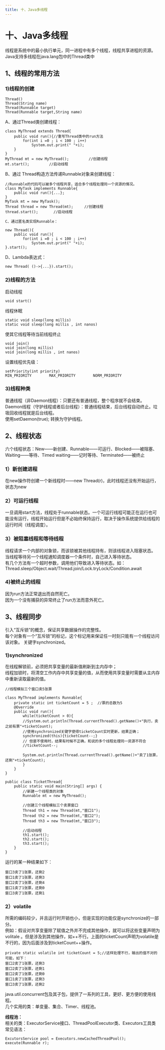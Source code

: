 ```yaml
---
title: 十、Java多线程
---
```

# 十、Java多线程
线程是系统中的最小执行单元，同一进程中有多个线程，线程共享进程的资源。    
Java支持多线程在java.lang包中的Thread类中
## 1、线程的常用方法
### 1)线程的创建  
  
	Thread() 
	Thread(String name)
	Thread(Runnable target)
	Thread(Runnable target,String name)  
A、通过Thread类创建线程：  
  
	class MyThread extends Thread{
		public void run(){//重写Thread类中的run方法
			for(int i =0 ; i < 100 ; i++)
				System.out.print(" "+i);
		}
	}
	MyThread mt = new MyThread();         //创建线程
	mt.start();         //启动线程
  
B、通过 Thread构造方法传递Runnable对象来创建线程：  
  
	//Runnable的代码可以被多个线程共享，适合多个线程处理同一个资源的情况。
	class MyTask implements Runnable{
		public void run(){...};
	} 
	MyTask mt = new MyTask();
	Thread thread = new Thread(mt);     //创建线程
	thread.start();       //启动线程
  
	C、通过匿名类实现Runnable：  
  
	new Thread(){
		public void run(){
			for(int i =0 ; i < 100 ; i++)
				System.out.print(" "+i);
	}.start();
  
D、Lambda表达式：  
  
	new Thread( ()->{...}).start();

###   2)线程的方法  
启动线程  
  
	void start()
线程休眠 
  
	static void sleep(long millis)
	static void sleep(long millis , int nanos)
使其它线程等待当前线程终止  
  
	void join()
	void join(long millis)
	void join(long millis , int nanos)  
  
设置线程优先级：  
  
	setPriority(int priority)
	MIN_PRIORITY    	MAX_PRIORITY  		NORM_PRIORITY
### 3)线程种类  
普通线程（非Daemon线程）：只要还有普通线程，整个程序就不会结束。  
Daemon线程（守护线程或者后台线程）：普通线程结束，后台线程自动终止。垃圾回收线程就是后台线程。  
使用setDaemon(true);  转换为守护线程。
## 2、线程状态
六个线程状态：New——新创建、Runnable——可运行、Blocked——被阻塞、Waiting——等待、Timed waiting——记时等待、Terminated——被终止  
### 1）新创建进程
在new操作符创建一个新线程时——new Thread(r)，此时线程还没有开始运行，状态为new   
### 2）可运行线程
一旦调用start方法，线程处于runnable状态。一个可运行线程可能正在运行也可能没有运行，线程开始运行但是不必始终保持运行，取决于操作系统提供给线程的运行时间（线程调度）。  
### 3）被阻塞线程和等待线程 
线程请求一个内部的对象锁，而该锁被其他线程持有，则该线程进入阻塞状态。  
当线程等待另一个线程通知调度器一个条件时，自己进入等待状态。  
有几个方法有一个超时参数，调用他们导致进入等待状态。如：Thread.sleep/Object.wait/Thread.join/Lock.tryLock/Condition.await  
### 4)被终止的线程
因为run方法正常退出而自然死亡。  
因为一个没有捕获的异常终止了run方法而意外死亡。  

## 3、线程同步 
引入“互斥锁”的概念，保证共享数据操作的完整性。  
每个对象有一个“互斥锁”的标记，这个标记用来保证任一时刻只能有一个线程访问该对象。  关键字synchronized。     
### 1)synchronized
在线程解锁前，必须把共享变量的最新值刷新到主内存中；  
线程加锁时，将清空工作内存中共享变量的值，从而使用共享变量时需要从主内存中重新读取最新的值。   
  
	//线程模拟三个窗口卖5张票

	class MyThread implements Runnable{
		private static int ticketCount = 5 ;  //票的总数为5
		@Override
		public void run(){
			while(ticketCount > 0){
			//System.out.println(Thread.currentThread().getName()+"执行，卖之前有票"+ticketCount);
			//使用synchronized关键字使得ticketCount实时更新，结果正确；
			synchronized(this){ticketCount--;}
			// 但是不使用时，结果有时候不正确，和说的多个线程处理同一资源不符合
			//ticketCount--;

			System.out.println(Thread.currentThread().getName()+"卖了1张票，还剩"+ticketCount);
			}
		}
	}

	public class TicketThread{
		public static void main(String[] args) {
			//新建一个线程类的对象
			Runnable mt = new MyThread();

			//创建三个线程模拟三个卖票窗口
			Thread th1 = new Thread(mt,"窗口1");
			Thread th2 = new Thread(mt,"窗口2");
			Thread th3 = new Thread(mt,"窗口3");

			//启动线程
			th1.start();
			th2.start();
			th3.start();
		}
	}
运行的某一种结果如下：  
  
	窗口3卖了1张票，还剩2
	窗口1卖了1张票，还剩3
	窗口2卖了1张票，还剩4
	窗口1卖了1张票，还剩0
	窗口3卖了1张票，还剩1
### 2）volatile
所需的编码较少，并且运行时开销也小，但是实现的功能仅是synchronize的一部分。  
例如：假设对共享变量除了赋值之外并不完成其他操作，就可以将这些变量声明为volitale 。但是涉及到其他操作，如++不行。上面的ticketCount声明为volatile是不行的，因为后面涉及到ticketCount++操作。  
  
	private static volatile int ticketCount = 5;//这样处理不行，输出的值不对的可能，如下：
	窗口2卖了1张票，还剩3
	窗口2卖了1张票，还剩1
	窗口2卖了1张票，还剩0
	窗口1卖了1张票，还剩3
	窗口3卖了1张票，还剩2

java.util.concurrent包及其子包，提供了一系列的工具，更好、更方便的使用线程。  
几个实用的类：单变量、集合、Timer、线程池。  
  
**线程池：**  
相关的类：ExecutorService接口、ThreadPoolExecutor类、Executors工具类   
常见语法：  
		
	ExcutorsService pool = Executors.newCachedThreadPool();
	execute(Runnable r);

